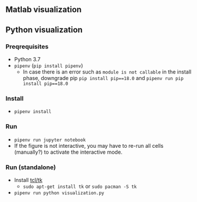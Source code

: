 ## Matlab visualization

## Python visualization

### Preqrequisites
- Python 3.7
- `pipenv` (`pip install pipenv`)
  - In case there is an error such as `module is not callable` in the install phase, downgrade pip `pip install pip==18.0` and `pipenv run pip install pip==18.0`

### Install
- `pipenv install`

### Run
- `pipenv run jupyter notebook`
- If the figure is not interactive, you may have to re-run all cells (manually?) to activate the interactive mode.

### Run (standalone)
- Install [tcl/tk](https://tcl.tk/)
  - `sudo apt-get install tk` or `sudo pacman -S tk`
- `pipenv run python visualization.py`
